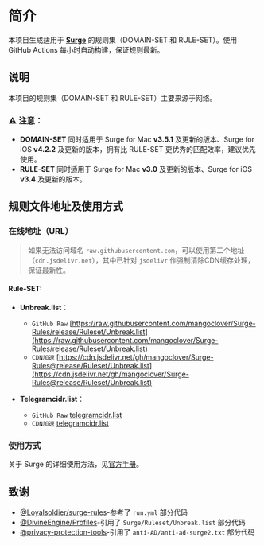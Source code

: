 # 简介

本项目生成适用于 [**Surge**](https://nssurge.com) 的规则集（DOMAIN-SET 和 RULE-SET）。使用 GitHub Actions 每小时自动构建，保证规则最新。

## 说明

本项目的规则集（DOMAIN-SET 和 RULE-SET）主要来源于网络。

### ⚠️ 注意：

- **DOMAIN-SET** 同时适用于 Surge for Mac **v3.5.1** 及更新的版本、Surge for iOS **v4.2.2** 及更新的版本，拥有比 RULE-SET 更优秀的匹配效率，建议优先使用。
- **RULE-SET** 同时适用于 Surge for Mac **v3.0** 及更新的版本、Surge for iOS **v3.4** 及更新的版本。

## 规则文件地址及使用方式

### 在线地址（URL）

> 如果无法访问域名 `raw.githubusercontent.com`，可以使用第二个地址（`cdn.jsdelivr.net`），其中已针对 `jsdelivr` 作强制清除CDN缓存处理，保证最新性。

#### Rule-SET:

- **Unbreak.list**：
  -  `GitHub Raw` [https://raw.githubusercontent.com/mangoclover/Surge-Rules/release/Ruleset/Unbreak.list](https://raw.githubusercontent.com/mangoclover/Surge-Rules/release/Ruleset/Unbreak.list)
  -  `CDN加速` [https://cdn.jsdelivr.net/gh/mangoclover/Surge-Rules@release/Ruleset/Unbreak.list](https://cdn.jsdelivr.net/gh/mangoclover/Surge-Rules@release/Ruleset/Unbreak.list)
  
- **Telegramcidr.list**：
  -  `GitHub Raw` [telegramcidr.list](https://raw.githubusercontent.com/mangoclover/Surge-Rules/release/Ruleset/telegramcidr.list)
  -  `CDN加速` [telegramcidr.list](https://cdn.jsdelivr.net/gh/mangoclover/Surge-Rules@release/Ruleset/telegramcidr.list)
  
### 使用方式

关于 Surge 的详细使用方法，见[官方手册](https://manual.nssurge.com)。

## 致谢

- [@Loyalsoldier/surge-rules](https://github.com/Loyalsoldier/surge-rules)-参考了 `run.yml` 部分代码
- [@DivineEngine/Profiles](https://github.com/DivineEngine/Profiles/tree/master/Surge/Ruleset)-引用了 `Surge/Ruleset/Unbreak.list` 部分代码
- [@privacy-protection-tools](https://github.com/privacy-protection-tools/anti-AD)-引用了 `anti-AD/anti-ad-surge2.txt` 部分代码
